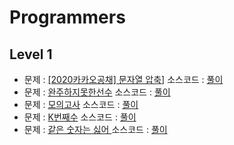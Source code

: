 # Programmers

  
## Level 1
  * 문제 : [[2020카카오공채] 문자열 압축](https://programmers.co.kr/learn/courses/30/lessons/60057)] 소스코드 : 
    [풀이](https://github.com/DonghyunSung-MS/Algorithms_study/blob/master/Programmers/level1/compress_string_array.cpp)
  * 문제 : [완주하지못한선수](https://programmers.co.kr/learn/courses/30/lessons/42576) 소스코드 : 
    [풀이](https://github.com/DonghyunSung-MS/Algorithms_study/blob/master/Programmers/level1/%EC%99%84%EC%A3%BC%ED%95%98%EC%A7%80%EB%AA%BB%ED%95%9C%EC%84%A0%EC%88%98.cpp)
  * 문제 : [모의고사](https://programmers.co.kr/learn/courses/30/lessons/42840) 소스코드 : 
    [풀이](https://github.com/DonghyunSung-MS/Algorithms_study/blob/master/Programmers/level1/%EB%AA%A8%EC%9D%98%EA%B3%A0%EC%82%AC.cpp)
  * 문제 : [K번째수](https://programmers.co.kr/learn/courses/30/lessons/42748) 소스코드 : 
    [풀이](https://github.com/DonghyunSung-MS/Algorithms_study/blob/master/Programmers/level1/k%EB%B2%88%EC%A7%B8%EC%88%98.cpp)
  * 문제 : [같은 숫자는 싫어
](https://programmers.co.kr/learn/courses/30/lessons/12906) 소스코드 : 
    [풀이](https://github.com/DonghyunSung-MS/Algorithms_study/blob/master/Programmers/level1/%EA%B0%99%EC%9D%80%EC%88%AB%EC%9E%90%EB%8A%94%EC%8B%AB%EC%96%B4.cpp)

